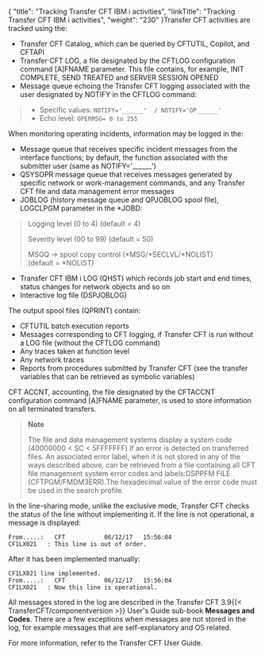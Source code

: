 {
    "title": "Tracking Transfer CFT IBM i activities",
    "linkTitle": "Tracking Transfer CFT IBM i activities",
    "weight": "230"
}Transfer CFT activities are tracked using the:

- Transfer CFT Catalog, which can be queried by CFTUTIL, Copilot, and CFTAPI
- Transfer CFT LOG, a file designated by the CFTLOG configuration command \[A\]FNAME parameter. This file contains, for example, INIT COMPLETE, SEND TREATED and SERVER SESSION OPENED
- Message queue echoing the Transfer CFT logging associated with the user designated by NOTIFY in the CFTLOG command:

> -   Specific values: `NOTIFY='______'  / NOTIFY='OP______'`
> -   Echo level: `OPERMSG= 0 to 255`

When monitoring operating incidents, information may be logged in the:

- Message queue that receives specific incident messages from the interface functions; by default, the function associated with the submitter user (same as NOTIFY='\_\_\_\_\_\_')
- QSYSOPR message queue that receives messages generated by specific network or work-management commands, and any Transfer CFT file and data management error messages
- JOBLOG (history message queue and QPJOBLOG spool file), LOGCLPGM parameter in the \*JOBD:

> Logging level (0 to 4) (default = 4)
>
> Severity level (00 to 99) (default = 50)
>
> MSGQ -> spool copy control (\*MSG/\*SECLVL/\*NOLIST)  
> (default = \*NOLIST)

- Transfer CFT IBM i LOG (QHST) which records job start and end times, status changes for network objects and so on
- Interactive log file (DSPJOBLOG)

The output spool files (QPRINT) contain:

- CFTUTIL batch execution reports
- Messages corresponding to CFT logging, if Transfer CFT is run without a LOG file (without the CFTLOG command)
- Any traces taken at function level
- Any network traces
- Reports from procedures submitted by Transfer CFT (see the transfer variables that can be retrieved as symbolic variables)

CFT ACCNT, accounting, the file designated by the CFTACCNT configuration command \[A\]FNAME parameter, is used to store information on all terminated transfers.

> **Note**
>
> The file and data management systems display a system code (40000000 &lt; SC &lt; 5FFFFFFF) if an error is detected on transferred files. An associated error label, when it is not stored in any of the ways described above, can be retrieved from a file containing all CFT file management system error codes and labels:DSPPFM FILE (CFTPGM/FMDM3ERR).The hexadecimal value of the error code must be used in the search profile.

In the line-sharing mode, unlike the exclusive mode, Transfer CFT checks the status of the line without implementing it. If the line is not operational, a message is displayed:

```
From.....:   CFT           06/12/17   15:56:04
CF1LX021   : This line is out of order.
```

After it has been implemented manually:

```
CF1LX021 line implemented.
From.....:   CFT           06/12/17   15:56:04
CF1LX021   : Now this line is operational.
```

All messages stored in the log are described in the Transfer CFT 3.9{{< TransferCFT/componentversion  >}} User's Guide sub-book ****Messages and Codes****. There are a few exceptions when messages are not stored in the log, for example messages that are self-explanatory and OS related.

For more information, refer to the Transfer CFT User Guide.
